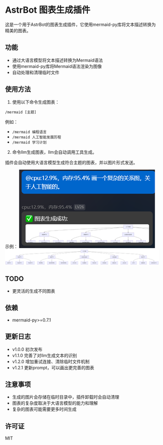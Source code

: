 # AstrBot 图表生成插件

这是一个用于AstrBot的图表生成插件，它使用mermaid-py库将文本描述转换为精美的图表。

## 功能

- 通过大语言模型将文本描述转换为Mermaid语法
- 使用mermaid-py库将Mermaid语法渲染为图像
- 自动处理和清理临时文件

## 使用方法

1. 使用以下命令生成图表：

```
/mermaid [主题]
```

例如：
- `/mermaid 编程语言`
- `/mermaid 人工智能发展历程`
- `/mermaid 学习计划`

2. 命令llm生成图表，llm会自动调用工具生成。

插件会自动使用大语言模型生成符合主题的图表，并以图片形式发送。

示例：
![示例](image/1.png)
![详细](image/2.jpg)

## TODO
- 更灵活的生成不同图表

## 依赖

- mermaid-py>=0.7.1
  
## 更新日志
- v1.0.0 初次发布
- v1.1.0 完善了对llm生成文本的识别
- v1.2.0 增加重试连接、清除临时文件机制
- v1.2.1 更新prompt，可以画出更完善的图表

## 注意事项

- 生成的图片会存储在临时目录中，插件卸载时会自动清理
- 图表的复杂度取决于大语言模型的能力和理解
- 复杂的图表可能需要更多时间生成

## 许可证

MIT
